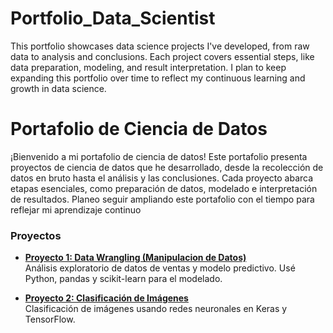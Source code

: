# Portfolio_Data_Scientist
This portfolio showcases data science projects I've developed, from raw data to analysis and conclusions. Each project covers essential steps, like data preparation, modeling, and result interpretation. I plan to keep expanding this portfolio over time to reflect my continuous learning and growth in data science.

# Portafolio de Ciencia de Datos

¡Bienvenido a mi portafolio de ciencia de datos!
Este portafolio presenta proyectos de ciencia de datos que he desarrollado, desde la recolección de datos en bruto hasta el análisis y las conclusiones. Cada proyecto abarca etapas esenciales, como preparación de datos, modelado e interpretación de resultados. Planeo seguir ampliando este portafolio con el tiempo para reflejar mi aprendizaje continuo
### Proyectos

- **[Proyecto 1: Data Wrangling (Manipulacion de Datos)](link-a-la-carpeta-del-proyecto-1](https://github.com/DSRoCCO/Portfolio_Data_Scientist/blob/main/Data_Wrangling_(Manipulaci%C3%B3n_de_datos)))**  
  Análisis exploratorio de datos de ventas y modelo predictivo. Usé Python, pandas y scikit-learn para el modelado.

- **[Proyecto 2: Clasificación de Imágenes](link-a-la-carpeta-del-proyecto-2)**  
  Clasificación de imágenes usando redes neuronales en Keras y TensorFlow.
